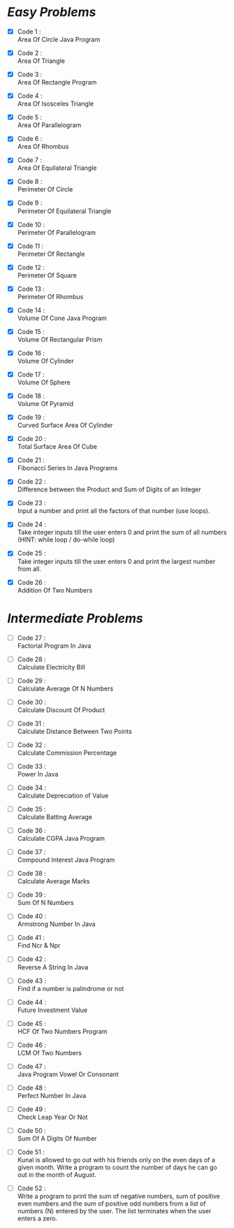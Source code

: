 # *Easy Problems*

- [x] Code 1 :  
Area Of Circle Java Program

- [x] Code 2 :  
Area Of Triangle

- [x] Code 3 :  
Area Of Rectangle Program

- [x] Code 4 :  
Area Of Isosceles Triangle

- [x] Code 5 :  
Area Of Parallelogram

- [x] Code 6 :  
Area Of Rhombus

- [x] Code 7 :  
Area Of Equilateral Triangle

- [x] Code 8 :  
Perimeter Of Circle

- [x] Code 9 :  
Perimeter Of Equilateral Triangle

- [x] Code 10 :  
Perimeter Of Parallelogram

- [x] Code 11 :  
Perimeter Of Rectangle

- [x] Code 12 :  
Perimeter Of Square

- [x] Code 13 :  
Perimeter Of Rhombus

- [x] Code 14 :  
Volume Of Cone Java Program

- [x] Code 15 :  
Volume Of Rectangular Prism

- [x] Code 16 :  
Volume Of Cylinder

- [x] Code 17 :  
Volume Of Sphere

- [x] Code 18 :  
Volume Of Pyramid

- [x] Code 19 :  
Curved Surface Area Of Cylinder

- [x] Code 20 :  
Total Surface Area Of Cube

- [x] Code 21 :  
Fibonacci Series In Java Programs

- [x] Code 22 :  
Difference between the Product and Sum of Digits of an Integer

- [x] Code 23 :  
Input a number and print all the factors of that number (use loops).

- [x] Code 24 :  
Take integer inputs till the user enters 0 and print the sum of all numbers (HINT: while loop / do-while loop)

- [x] Code 25 :  
Take integer inputs till the user enters 0 and print the largest number from all.

- [x] Code 26 :  
Addition Of Two Numbers

# *Intermediate Problems*

- [ ] Code 27 :  
Factorial Program In Java

- [ ] Code 28 :  
Calculate Electricity Bill

- [ ] Code 29 :  
Calculate Average Of N Numbers

- [ ] Code 30 :  
Calculate Discount Of Product

- [ ] Code 31 :  
Calculate Distance Between Two Points

- [ ] Code 32 :  
Calculate Commission Percentage

- [ ] Code 33 :  
Power In Java

- [ ] Code 34 :  
Calculate Depreciation of Value

- [ ] Code 35 :  
Calculate Batting Average

- [ ] Code 36 :  
Calculate CGPA Java Program

- [ ] Code 37 :  
Compound Interest Java Program

- [ ] Code 38 :  
Calculate Average Marks

- [ ] Code 39 :  
Sum Of N Numbers

- [ ] Code 40 :  
Armstrong Number In Java

- [ ] Code 41 :  
Find Ncr & Npr

- [ ] Code 42 :  
Reverse A String In Java

- [ ] Code 43 :  
Find if a number is palindrome or not

- [ ] Code 44 :  
Future Investment Value

- [ ] Code 45 :  
HCF Of Two Numbers Program

- [ ] Code 46 :  
LCM Of Two Numbers

- [ ] Code 47 :  
Java Program Vowel Or Consonant

- [ ] Code 48 :  
Perfect Number In Java

- [ ] Code 49 :  
Check Leap Year Or Not

- [ ] Code 50 :  
Sum Of A Digits Of Number

- [ ] Code 51 :  
Kunal is allowed to go out with his friends only on the even days of a given month. Write a program to count the number of days he can go out in the month of August.

- [ ] Code 52 :  
Write a program to print the sum of negative numbers, sum of positive even numbers and the sum of positive odd numbers from a list of numbers (N) entered by the user. The list terminates when the user enters a zero.
